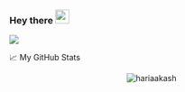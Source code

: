 ### Hey there <img src="https://media.giphy.com/media/hvRJCLFzcasrR4ia7z/giphy.gif" width="25px">

![](https://visitor-badge.glitch.me/badge?page_id=hariaakash.hariaakash)

📈 My GitHub Stats

<p align="center"> <img src="https://github-readme-stats.hariaakash.vercel.app/api?username=hariaakash&show_icons=true&theme=gotham" alt="hariaakash" />
